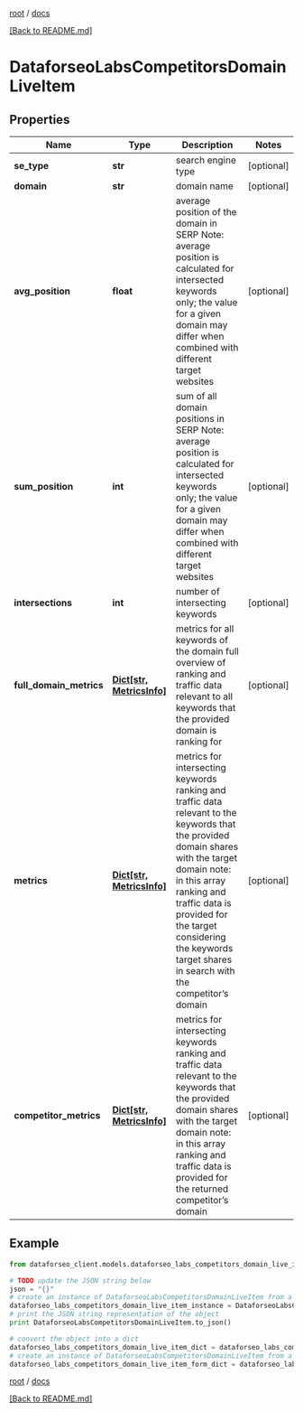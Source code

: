 [root](./../ "root") / [docs](./ "docs")

[[Back to README.md]](./../README.md "[Back to README.md]")

# DataforseoLabsCompetitorsDomainLiveItem

## Properties

Name | Type | Description | Notes
------------ | ------------- | ------------- | -------------
**se_type** | **str** | search engine type | [optional]
**domain** | **str** | domain name | [optional]
**avg_position** | **float** | average position of the domain in SERP Note: average position is calculated for intersected keywords only; the value for a given domain may differ when combined with different target websites | [optional]
**sum_position** | **int** | sum of all domain positions in SERP Note: average position is calculated for intersected keywords only; the value for a given domain may differ when combined with different target websites | [optional]
**intersections** | **int** | number of intersecting keywords | [optional]
**full_domain_metrics** | [**Dict[str, MetricsInfo]**](MetricsInfo.md) | metrics for all keywords of the domain full overview of ranking and traffic data relevant to all keywords that the provided domain is ranking for | [optional]
**metrics** | [**Dict[str, MetricsInfo]**](MetricsInfo.md) | metrics for intersecting keywords ranking and traffic data relevant to the keywords that the provided domain shares with the target domain note: in this array ranking and traffic data is provided for the target considering the keywords target shares in search with the competitor’s domain | [optional]
**competitor_metrics** | [**Dict[str, MetricsInfo]**](MetricsInfo.md) | metrics for intersecting keywords ranking and traffic data relevant to the keywords that the provided domain shares with the target domain note: in this array ranking and traffic data is provided for the returned competitor’s domain | [optional]

## Example

```python
from dataforseo_client.models.dataforseo_labs_competitors_domain_live_item import DataforseoLabsCompetitorsDomainLiveItem

# TODO update the JSON string below
json = "{}"
# create an instance of DataforseoLabsCompetitorsDomainLiveItem from a JSON string
dataforseo_labs_competitors_domain_live_item_instance = DataforseoLabsCompetitorsDomainLiveItem.from_json(json)
# print the JSON string representation of the object
print DataforseoLabsCompetitorsDomainLiveItem.to_json()

# convert the object into a dict
dataforseo_labs_competitors_domain_live_item_dict = dataforseo_labs_competitors_domain_live_item_instance.to_dict()
# create an instance of DataforseoLabsCompetitorsDomainLiveItem from a dict
dataforseo_labs_competitors_domain_live_item_form_dict = dataforseo_labs_competitors_domain_live_item.from_dict(dataforseo_labs_competitors_domain_live_item_dict)
```

  

[root](./../ "root") / [docs](./ "docs")

[[Back to README.md]](./../README.md "[Back to README.md]")